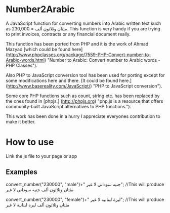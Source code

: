 Number2Arabic
=================

A JavaScript function for converting numbers into Arabic written text such as 230,000 = مئتان وثلاثون ألف. This function is very handy if you are trying to print invoices, contracts or any financial document really.

This function has been ported from PHP and it is the work of Ahmad Mazyad [which could be found here] (http://www.phpclasses.org/package/7559-PHP-Convert-number-to-Arabic-words.html) "Number to Arabic: Convert number to Arabic words - PHP Classes").


Also PHP to JavaScript conversion tool has been used for porting except for some modifications here and there. [It could be found here.] (http://www.basereality.com/JavaScript/) "PHP to JavaScript conversion").

Some core PHP functions such as count, strlng etc. has been replaced by the ones found in [phpjs.] (http://phpjs.org) "php.js is a resource that offers community-built JavaScript alternatives to PHP functions.").

This work has been done in a hurry I appreciate everyones contribution to make it better.


How to use
==========

Link the js file to your page or app

Examples
--------

convert_number("230000", "male")+" جنيه سوداني لا غير";
//This will produce مئتان وثلاثون ألف جنيه سوداني لا غير


convert_number("230000", "female")+" ليرة لبنانية لا غير";
//This will produce مئتان وثلاثون ألف  ليرة لبنانية لا غير


